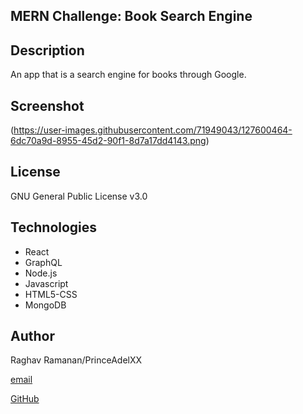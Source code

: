 
## MERN Challenge: Book Search Engine

## Description

An app that is a search engine for books through Google.

## **Screenshot**


(https://user-images.githubusercontent.com/71949043/127600464-6dc70a9d-8955-45d2-90f1-8d7a17dd4143.png)


## License

GNU General Public License v3.0

## **Technologies**

- React
- GraphQL
- Node.js
- Javascript
- HTML5-CSS
- MongoDB



## Author

Raghav Ramanan/PrinceAdelXX


[email](dialga1994.gmail.com)

[GitHub](https://github.com/PrinceAdelXX/Book-Search-Engine)

